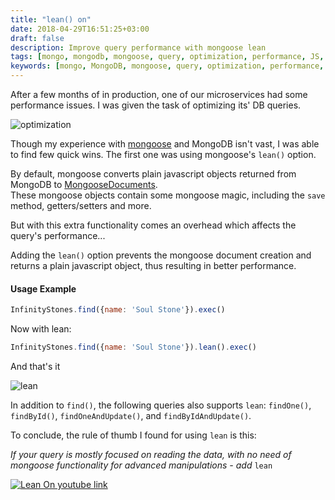 ```yaml
---
title: "lean() on"
date: 2018-04-29T16:51:25+03:00
draft: false
description: Improve query performance with mongoose lean
tags: [mongo, mongodb, mongoose, query, optimization, performance, JS, nodejs]
keywords: [mongo, MongoDB, mongoose, query, optimization, performance, JS, nodejs]
---
```


After a few months of in production, one of our microservices had some performance issues.
I was given the task of optimizing its' DB queries.

![optimization](/images/optimization.png)

Though my experience with [mongoose](http://mongoosejs.com/) and MongoDB isn't vast, I was able to find
few quick wins. The first one was using mongoose's `lean()` option.

By default, mongoose converts plain javascript objects returned from MongoDB to [MongooseDocuments](http://mongoosejs.com/docs/api.html#document-js).    
These mongoose objects contain some mongoose magic, including the `save` method, getters/setters and more.

But with this extra functionality comes an overhead which affects the query's performance...

Adding the `lean()` option prevents the mongoose document creation and returns a plain javascript
object, thus resulting in better performance.

#### Usage Example

```js
InfinityStones.find({name: 'Soul Stone'}).exec()
```

Now with lean:

```js
InfinityStones.find({name: 'Soul Stone'}).lean().exec()
```

And that's it

![lean](https://media.giphy.com/media/26gR1iYzSqtzcta4E/giphy.gif)

In addition to `find()`, the following queries also supports `lean`: `findOne()`, `findById()`, `findOneAndUpdate()`, and `findByIdAndUpdate()`.

To conclude, the rule of thumb I found for using `lean` is this:    

_If your query is mostly focused on reading the data, with no need of mongoose functionality for advanced manipulations - add_ `lean`

[![Lean On youtube link](https://img.youtube.com/vi/YqeW9_5kURI/0.jpg)](https://www.youtube.com/watch?v=YqeW9_5kURI)
